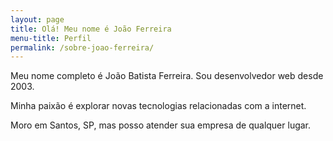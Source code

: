 ```yaml
---
layout: page
title: Olá! Meu nome é João Ferreira
menu-title: Perfil
permalink: /sobre-joao-ferreira/
---
```


Meu nome completo é João Batista Ferreira. Sou desenvolvedor web desde 2003.

Minha paixão é explorar novas tecnologias relacionadas com a internet. 

Moro em Santos, SP, mas posso atender sua empresa de qualquer lugar.